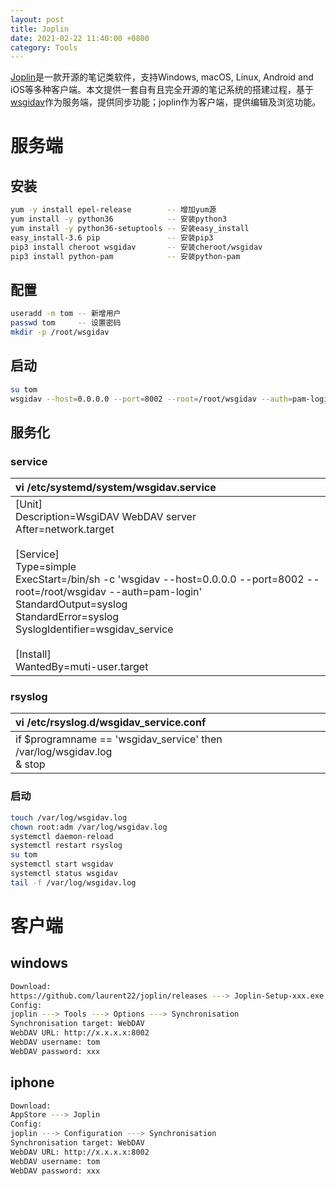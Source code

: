 ```yaml
---
layout: post
title: Joplin
date: 2021-02-22 11:40:00 +0800
category: Tools
---
```


[Joplin](https://github.com/laurent22/joplin)是一款开源的笔记类软件，支持Windows, macOS, Linux, Android and iOS等多种客户端。本文提供一套自有且完全开源的笔记系统的搭建过程，基于[wsgidav](https://github.com/mar10/wsgidav)作为服务端，提供同步功能；joplin作为客户端，提供编辑及浏览功能。

# 服务端
## 安装
```bash
yum -y install epel-release        -- 增加yum源
yum install -y python36            -- 安装python3
yum install -y python36-setuptools -- 安装easy_install
easy_install-3.6 pip               -- 安装pip3
pip3 install cheroot wsgidav       -- 安装cheroot/wsgidav
pip3 install python-pam            -- 安装python-pam
```
## 配置
```bash
useradd -m tom -- 新增用户
passwd tom     -- 设置密码
mkdir -p /root/wsgidav
```
## 启动
```bash
su tom
wsgidav --host=0.0.0.0 --port=8002 --root=/root/wsgidav --auth=pam-login
```
## 服务化
### service

| vi /etc/systemd/system/wsgidav.service                       |
| :----------------------------------------------------------- |
| [Unit]<br/>Description=WsgiDAV WebDAV server<br/>After=network.target<br/><br/>[Service]<br/>Type=simple<br/>ExecStart=/bin/sh -c 'wsgidav --host=0.0.0.0 --port=8002 --root=/root/wsgidav --auth=pam-login'<br/>StandardOutput=syslog<br/>StandardError=syslog<br/>SyslogIdentifier=wsgidav_service<br/><br/>[Install]<br/>WantedBy=muti-user.target |

### rsyslog

| vi /etc/rsyslog.d/wsgidav_service.conf                       |
| :------------------------------------------------------------ |
| if $programname == 'wsgidav_service' then /var/log/wsgidav.log<br/>& stop |

### 启动
```bash
touch /var/log/wsgidav.log
chown root:adm /var/log/wsgidav.log
systemctl daemon-reload
systemctl restart rsyslog
su tom
systemctl start wsgidav
systemctl status wsgidav
tail -f /var/log/wsgidav.log
```

# 客户端
## windows
```bash
Download:
https://github.com/laurent22/joplin/releases ---> Joplin-Setup-xxx.exe
Config:
joplin ---> Tools ---> Options ---> Synchronisation
Synchronisation target: WebDAV
WebDAV URL: http://x.x.x.x:8002
WebDAV username: tom
WebDAV password: xxx
```

## iphone
```bash
Download:
AppStore ---> Joplin
Config:
joplin ---> Configuration ---> Synchronisation
Synchronisation target: WebDAV
WebDAV URL: http://x.x.x.x:8002
WebDAV username: tom
WebDAV password: xxx
```
